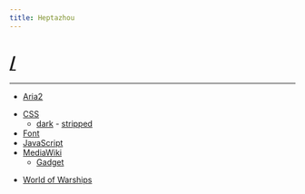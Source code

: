 ```yaml
---
title: Heptazhou
---
```


#	[/](https://github.com/Heptazhou/src/tree/master/docs)
*****
+	[Aria2](/69f7to88ijyqjnodjrzkbiyy6)
<!-- +	[Avatar](/ava48kqofqy3pg2o6gsgdeph1) -->
+	[CSS](2r19joeh93wxrsd0jc1ndu07i)
	-	[dark](https://src.heptazhou.com/2r19joeh93wxrsd0jc1ndu07i/8aicyivrdlfa3sjl7ycnpb4cr.css) - [stripped](https://src.heptazhou.com/2r19joeh93wxrsd0jc1ndu07i/a281kmzwun1jdm9kyuk4gm78z.css)
+	[Font](/7eeh60w53pz9c92shx1oiieyh)
+	[JavaScript](18wggssfgo7e88kbwrbznq40m)
+	[MediaWiki](5pddwcitevcq24f1xiytfpz91)
	-	[Gadget](/5pddwcitevcq24f1xiytfpz91/Gadget)
<!-- +	[Network](/43z5p2vf3q74myadjumwgdcim) -->
+	[World of Warships](/96nseu4b00iyjf03iqkxn9f5b)
